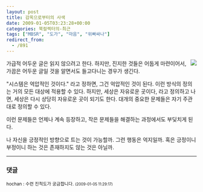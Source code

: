 ```yaml
---
layout: post
title: 감옥으로부터의 사색
date: 2009-01-05T03:23:28+00:00
categories: 북컬렉터의-최근
tags: ["MBSR", "도가", "마음", "위빠싸나"]
redirect_from:
  - /891
---
```


<a href="http://www.aladdin.co.kr/shop/wproduct.aspx?isbn=8971991097"><img src="http://image.aladdin.co.kr/cover/cover/8971991097_1.gif" align="right" ></a>가급적 어두운 글은 읽지 않으려고 한다. 하지만, 진지한 것들은 어둡게 마련이어서, 가끔은 어두운 글일 것을 알면서도 들고다니는 경우가 생긴다.

"시스템은 억압적인 것이다." 라고 정하면, 그건 억압적인 것이 된다. 이런 방식의 정의는 거의 모든 대상에 적용할 수 있다. 하지만, 세상은 자유로운 곳이다, 라고 정의하고 나면, 세상은 다시 상당히 자유로운 곳이 되기도 한다. 대개의 중요한 문제들은 자기 주관대로 정의할 수 있다.

이런 문제들은 언제나 계속 등장하고, 작은 문제들을 해결하는 과정에서도 부딪치게 된다.

나 자신을 긍정적인 방향으로 트는 것이 가능할까. 그런 행동은 억지일까. 혹은 긍정이니 부정이니 하는 것은 존재하지도 않는 것은 아닐까.

* * *

### 댓글



<!--- cmt:1184 --->
<!--- mail: --->
<!--- parent:0 --->

<small class=comment>hochan : 수련 진척도가 궁금합니다. <small>(2009-01-05 11:29:17)</small></small>

